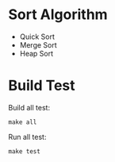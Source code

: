 # Sort Algorithm

- Quick Sort
- Merge Sort
- Heap Sort

# Build Test

Build all test:
```
make all
```

Run all test:
```
make test
```
